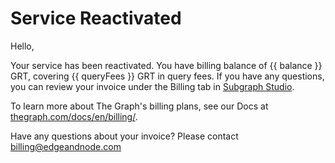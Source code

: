 # Service Reactivated

Hello,

Your service has been reactivated. You have billing balance of {{ balance }} GRT, covering {{ queryFees }} GRT in query fees.
If you have any questions, you can review your invoice under the Billing tab in [Subgraph Studio](https://thegraph.com/studio/billing/).

To learn more about The Graph's billing plans, see our Docs at [thegraph.com/docs/en/billing/](https://thegraph.com/docs/en/billing/).

Have any questions about your invoice? Please contact <a href="mailto:billing@edgeandnode.com">billing@edgeandnode.com</a>

<subscriptions-footer />
